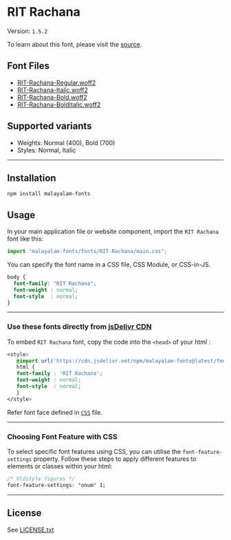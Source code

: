 # RIT Rachana

Version: `1.5.2 `

To learn about this font, please visit the [source](https://gitlab.com/rit-fonts/RIT-Rachana).

## Font Files

* [RIT-Rachana-Regular.woff2](RIT-Rachana-Regular.woff2)
* [RIT-Rachana-Italic.woff2](RIT-Rachana-Italic.woff2)
* [RIT-Rachana-Bold.woff2](RIT-Rachana-Bold.woff2)
* [RIT-Rachana-BoldItalic.woff2](RIT-Rachana-BoldItalic.woff2)

## Supported variants

* Weights: Normal (400), Bold (700)
* Styles: Normal, Italic

---

## Installation

```shell
npm install malayalam-fonts
```
## Usage

In your main application file or website component, import the `RIT Rachana` font like this:

```javascript
import "malayalam-fonts/fonts/RIT-Rachana/main.css";
```
You can specify the font name in a CSS file, CSS Module, or CSS-in-JS.

```css
body {
  font-family: "RIT Rachana";
  font-weight : normal;
  font-style  : normal;
}
```
---

### Use these fonts directly from [jsDelivr CDN](https://www.jsdelivr.com/package/npm/malayalam-fonts)

To embed `RIT Rachana` font, copy the code into the `<head>` of your html :

```css
<style>
   @import url('https://cdn.jsdelivr.net/npm/malayalam-fonts@latest/fonts/RIT-Rachana/main.min.css');
   html {
   font-family : 'RIT Rachana';
   font-weight : normal;
   font-style  : normal;
   }
</style>
```
Refer font face defined in [`CSS`](main.css) file.

---
### Choosing Font Feature with CSS

To select specific font features using CSS, you can utilise the `font-feature-settings` property. Follow these steps to apply different features to elements or classes within your html:

```css
/* Oldstyle figures */
font-feature-settings: "onum" 1;
```

---
## License

See [LICENSE.txt](LICENSE.txt)